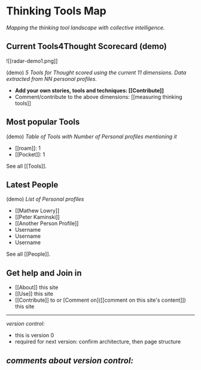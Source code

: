 # Thinking Tools Map

_Mapping the thinking tool landscape with collective intelligence._

## Current Tools4Thought Scorecard (demo)

![[radar-demo1.png]]

(demo) *5 Tools for Thought scored using the current 11 dimensions. Data extracted from NN personal profiles.*

* **Add your own stories, tools and techniques: [[Contribute]]**
* Comment/contribute to the above dimensions: [[measuring thinking tools]]


## Most popular Tools

(demo) *Table of Tools with Number of Personal profiles mentioning it*

* [[roam]]: 1
* [[Pocket]]: 1

See all  [[Tools]].

## Latest People

(demo) *List of Personal profiles*

* [[Mathew Lowry]]
* [[Peter Kaminski]]
* [[Another Person Profile]]
* Username
* Username
* Username

See all [[People]].

## Get help and Join in

* [[About]] this site
* [[Use]] this site
* [[Contribute]] to or [Comment on]([[comment on this site's content]]) this site


---

*version control*:

* this is version 0
* required for next version: confirm architecture, then page structure

_comments about version control:_
---
